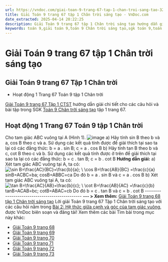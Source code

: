 ```yaml
---
url: https://vndoc.com/giai-toan-9-trang-67-tap-1-chan-troi-sang-tao-324948
title: Giải Toán 9 trang 67 tập 1 Chân trời sáng tạo - VnDoc.com
date_extracted: 2025-04-14 20:22:25
description: Giải Toán 9 trang 67 tập 1 Chân trời sáng tạo hướng dẫn giải chi tiết các câu hỏi và bài tập trong SGK Toán 9 Chân trời sáng tạo tập 1.
keywords: toán 9,giải toán 9,toán 9 Chân trời sáng tạo,sgk toán 9,toán lớp 9,toán lớp 9 Chân trời sáng tạo,sgk toán 9 Chân trời sáng tạo,toán 9 ctst,giải sgk toán 9 Chân trời sáng tạo,toán 9 Chân trời sáng tạo tập 1,giải bài tập toán 9 Chân trời sáng tạo,Hệ thức giữa cạnh và góc của tam giác vuông,toán 9 Chân trời sáng tạo tập 1 trang 71,toán 9 Chân trời trang 69,toán 9 Chân trời sáng tạo tập 1 trang 70,toán 9 trang 67,giải toán 9 trang 67,toán 9 trang 67 chân trời,giải toán 9 trang 67 chân trời
---
```


# Giải Toán 9 trang 67 tập 1 Chân trời sáng tạo
## **Giải Toán 9 trang 67 Tập 1 Chân trời**
  * Hoạt động 1 Trang 67 Toán 9 tập 1 Chân trời

[Giải Toán 9 trang 67 Tập 1 CTST](<https://vndoc.com/giai-toan-9-trang-67-tap-1-chan-troi-sang-tao-324948>) hướng dẫn giải chi tiết cho các câu hỏi và bài tập trong SGK [Toán 9 Chân trời sáng tạo](<https://vndoc.com/toan-9-chan-troi-sang-tao>) tập 1 trang 67.
## **Hoạt động 1 Trang 67 Toán 9 tập 1 Chân trời**
Cho tam giác ABC vuông tại A \(Hình 1\).
![image](https://i.vdoc.vn/data/image/2024/07/24/638574068274831583.png)
a\) Hãy tính sin B theo b và a, cos B theo c và a. Sử dụng các kết quả tính được để giải thích tại sao ta lại có các đẳng thức: b = a . sin B; c = a . cos B
b\) Hãy tính tan B theo b và c, cot B theo c và b. Sử dụng các kết quả tính được ở trên để giải thích tại sao ta lại có các đẳng thức: b = c . tan B; c = b . cot B
**Hướng dẫn giải:**
a\) Xét tam giác ABC vuông tại A, ta có:
![\\sin B=\\frac{AC}{BC}=\\frac{b}{a}; \\  \\cos B=\\frac{AB}{BC} =\\frac{c}{a}](https://i.vdoc.vn/data/image/blank.png)sin⁡B=ACBC=ba; cos⁡B=ABBC=ca
Do đó b = a . sin B và c = a . cos B
b\) Xét tam giác ABC vuông tại A, ta có:
![\\tan B=\\frac{AC}{AB}=\\frac{b}{c}; \\  \\cot B=\\frac{AB}{AC} =\\frac{c}{b}](https://i.vdoc.vn/data/image/blank.png)tan⁡B=ACAB=bc; cot⁡B=ABAC=cb
Do đó b = c . tan B và c = b . cot B
\----------------------------------------------
**\--- > Xem thêm:** [Giải Toán 9 trang 68 tập 1 Chân trời sáng tạo](<https://vndoc.com/giai-toan-9-trang-68-tap-1-chan-troi-sang-tao-324949>)
Lời giải Toán 9 trang 67 Tập 1 Chân trời sáng tạo với các câu hỏi nằm trong [Bài 2: Hệ thức giữa cạnh và góc của tam giác vuông](<https://vndoc.com/giai-bai-tap-sgk-toan-lop-9-bai-4-mot-so-he-thuc-ve-canh-va-goc-trong-tam-giac-vuong-176043>), được VnDoc biên soạn và đăng tải\!
Xem thêm các bài Tìm bài trong mục này khác:
  * [Giải Toán 9 trang 68](</giai-toan-9-trang-68-tap-1-chan-troi-sang-tao-324949>)
  * [Giải Toán 9 trang 69](</giai-toan-9-trang-69-tap-1-chan-troi-sang-tao-324951>)
  * [Giải Toán 9 trang 70](</giai-toan-9-trang-70-tap-1-chan-troi-sang-tao-324954>)
  * [Giải Toán 9 trang 71](</giai-toan-9-trang-71-tap-1-chan-troi-sang-tao-324964>)
  * [Giải Toán 9 trang 72](</giai-toan-9-trang-72-tap-1-chan-troi-sang-tao-324969>)
  * [Giải Toán 9 trang 73](</giai-toan-9-trang-73-tap-1-chan-troi-sang-tao-324974>)

